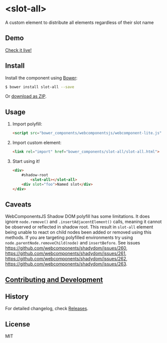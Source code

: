 # &lt;slot-all&gt;

A custom element to distribute all elements regardless of their slot name

## Demo

[Check it live!](http://Juicy.github.io/slot-all)

## Install

Install the component using [Bower](http://bower.io/):

```sh
$ bower install slot-all --save
```

Or [download as ZIP](https://github.com/Juicy/slot-all/archive/master.zip).

## Usage

1. Import polyfill:

    ```html
    <script src="bower_components/webcomponentsjs/webcomponent-lite.js"></script>
    ```

2. Import custom element:

    ```html
    <link rel="import" href="bower_components/slot-all/slot-all.html">
    ```

3. Start using it!

    ```html
    <div>
        #shadow-root
            <slot-all></slot-all>
        <div slot="foo">Named slot</div>
    </div>
    ```

## Caveats

WebComponentsJS Shadow DOM polyfill has some limitations.
It does ignore `node.remove()` and `.insertAdjacentElement()` calls,
meaning it cannot be observed or reflected in shadow root. This result in `slot-all` element being unable to react on child nodes been added or removed using this methods. If you are targeting polyfilled environments try using `node.parentNode.removeChild(node)` and `insertBefore`.
See issues https://github.com/webcomponents/shadydom/issues/260, https://github.com/webcomponents/shadydom/issues/261, https://github.com/webcomponents/shadydom/issues/262, https://github.com/webcomponents/shadydom/issues/263.

## [Contributing and Development](CONTRIBUTING.md)

## History

For detailed changelog, check [Releases](https://github.com/Juicy/slot-all/releases).

## License

MIT
